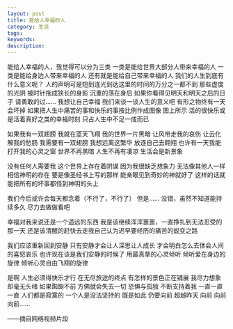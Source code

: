 ```yaml
---
layout: post
title: 能给人幸福的人
category: 生活
tags: 
keywords: 
description: 
---
```

能给人幸福的人，我觉得可以分为三类
一类是能给世界大部分人带来幸福的人
一类是能给身边人带来幸福的人
还有就是能给自己带来幸福的人
我们的人生到底有什么意义呢？
人的声明可是短到连光到达这里的时间的万分之一都不到
那些虚度的光阴
被时针拖成狭长的身影
沉重的荡在身后
如果你看得见明天和明天之后的日子
请勇敢的过……
我想让自己幸福
我们来谈一谈人生的意义吧
有形之物终有一天会坏掉
如果把人生中痛苦的事和快乐的事按比例作成图像
图上所示 活的很快乐或是活着真好之类的幸福时刻
只占人生中不足一成而已

如果我有一双翅膀
我就在蓝天飞翔
我的世界一片黑暗
让风带走我的哀伤
让云化解我的愁肠
我需要有一双翅膀
我想远离这繁华
放逐自己去翱翔
也许有一天我能打开我的心灵之窗
世界不再黑暗
人生不再有凄凉
生活会是新景象

没有任何人需要我
这个世界上存在着阴谋
因为我很缺乏想象力
无法像其他人一样相信神明的存在
要是像圣经书上写的那样
能亲眼见到奇妙的神就好了
这样的话就能把所有的坏事都怪到神明的头上

我们今后或许会每天都念着（不行了，不行了）
但是……
没错，虽然不知道能持续多久
尽力去做做看吧

幸福对我来说还是一个遥远的东西
我是该继续浑浑噩噩，一直挣扎到无法忍受的那一天
还是该清醒的赶快去走我自己认为迟早要经历的痛苦的蜕变之路

我们应该重新回到安静
只有安静才会让人深思让人成长
才会明白怎么去体会人间的喜怒哀乐
也许现在该是我们安静的时候了
用最真挚的心灵倾听
倾听爱在身边的旋律
倾听心灵自由飞翔的旋律

是啊
人生必须得快乐才行
在无尽旅途的终点
有怎样的景色正在铺展
我尽力想象却毫无头绪
如果踟蹰不前
方佛就会失去一切
恐惧与孤独
不断支持着我
一直一直一直
人们都是寂寞的
一个人是没法坚持的
既是如此
仍要向前
超越昨天
向前 向前 向前……

——摘自网络视频片段
